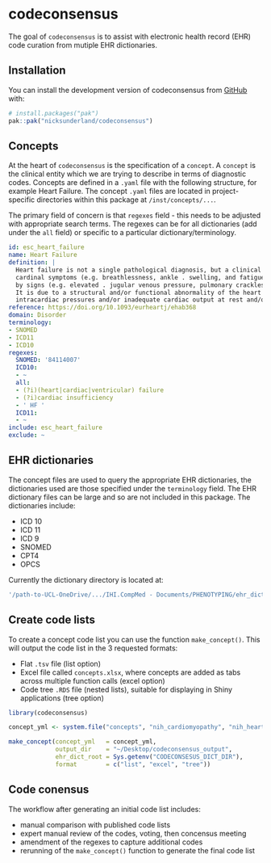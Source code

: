 
<!-- README.md is generated from README.Rmd. Please edit that file -->

# codeconsensus

<!-- badges: start -->

<!-- badges: end -->

The goal of `codeconsensus` is to assist with electronic health record
(EHR) code curation from mutiple EHR dictionaries.

## Installation

You can install the development version of codeconsensus from
[GitHub](https://github.com/) with:

``` r
# install.packages("pak")
pak::pak("nicksunderland/codeconsensus")
```

## Concepts

At the heart of `codeconsensus` is the specification of a `concept`. A
`concept` is the clinical entity which we are trying to describe in
terms of diagnostic codes. Concepts are defined in a `.yaml` file with
the following structure, for example Heart Failure. The concept `.yaml`
files are located in project-specific directories within this package at
`/inst/concepts/...`.

The primary field of concern is that `regexes` field - this needs to be
adjusted with appropriate search terms. The regexes can be for all
dictionaries (add under the `all` field) or specific to a particular
dictionary/terminology.

``` yaml
id: esc_heart_failure
name: Heart Failure
definition: |
  Heart failure is not a single pathological diagnosis, but a clinical syndrome consisting of
  cardinal symptoms (e.g. breathlessness, ankle . swelling, and fatigue) that may be accompanied
  by signs (e.g. elevated . jugular venous pressure, pulmonary crackles, and peripheral oedema).
  It is due to a structural and/or functional abnormality of the heart that results in elevated
  intracardiac pressures and/or inadequate cardiac output at rest and/or during exercise.
reference: https://doi.org/10.1093/eurheartj/ehab368
domain: Disorder
terminology:
- SNOMED
- ICD11
- ICD10
regexes:
  SNOMED: '84114007'
  ICD10:
  - ~
  all:
  - (?i)(heart|cardiac|ventricular) failure
  - (?i)cardiac insufficiency
  - ' HF '
  ICD11:
  - ~
include: esc_heart_failure
exclude: ~
```

## EHR dictionaries

The concept files are used to query the appropriate EHR dictionaries,
the dictionaries used are those specified under the `terminology` field.
The EHR dictionary files can be large and so are not included in this
package. The dictionaries include:

- ICD 10  
- ICD 11  
- ICD 9  
- SNOMED  
- CPT4  
- OPCS

Currently the dictionary directory is located at:

``` yaml
'/path-to-UCL-OneDrive/.../IHI.CompMed - Documents/PHENOTYPING/ehr_dictionaries'
```

## Create code lists

To create a concept code list you can use the function `make_concept()`.
This will output the code list in the 3 requested formats:

- Flat `.tsv` file (list option)  
- Excel file called `concepts.xlsx`, where concepts are added as tabs
  across multiple function calls (excel option)  
- Code tree `.RDS` file (nested lists), suitable for displaying in Shiny
  applications (tree option)

``` r
library(codeconsensus)

concept_yml <- system.file("concepts", "nih_cardiomyopathy", "nih_heart_failure.yaml", package="codeconsensus")

make_concept(concept_yml   = concept_yml, 
             output_dir    = "~/Desktop/codeconsensus_output", 
             ehr_dict_root = Sys.getenv("CODECONSESUS_DICT_DIR"),
             format        = c("list", "excel", "tree"))
```

## Code conensus

The workflow after generating an initial code list includes:

- manual comparison with published code lists  
- expert manual review of the codes, voting, then concensus meeting  
- amendment of the regexes to capture additional codes  
- rerunning of the `make_concept()` function to generate the final code
  list
